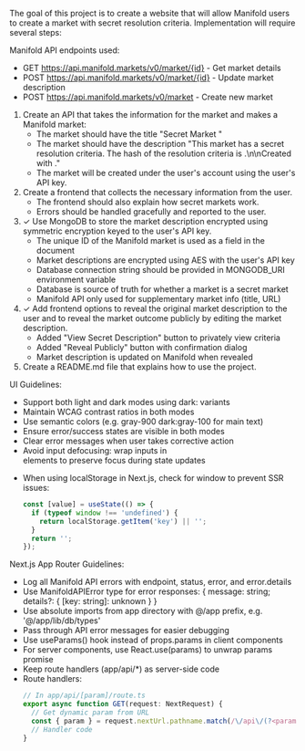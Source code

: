 The goal of this project is to create a website that will allow Manifold users to create a market with secret resolution criteria.
Implementation will require several steps:

Manifold API endpoints used:
- GET https://api.manifold.markets/v0/market/{id} - Get market details
- POST https://api.manifold.markets/v0/market/{id} - Update market description
- POST https://api.manifold.markets/v0/market - Create new market

1. Create an API that takes the information for the market and makes a Manifold market:
   - The market should have the title "Secret Market <hash>"
   - The market should have the description "This market has a secret resolution criteria. The hash of the resolution criteria is <hash>.\n\nCreated with <link to this project>."
   - The market will be created under the user's account using the user's API key.
2. Create a frontend that collects the necessary information from the user.
   - The frontend should also explain how secret markets work.
   - Errors should be handled gracefully and reported to the user.
3. ✓ Use MongoDB to store the market description encrypted using symmetric encryption keyed to the user's API key.
   - The unique ID of the Manifold market is used as a field in the document
   - Market descriptions are encrypted using AES with the user's API key
   - Database connection string should be provided in MONGODB_URI environment variable
   - Database is source of truth for whether a market is a secret market
   - Manifold API only used for supplementary market info (title, URL)
4. ✓ Add frontend options to reveal the original market description to the user and to reveal the market outcome publicly by editing the market description.
   - Added "View Secret Description" button to privately view criteria
   - Added "Reveal Publicly" button with confirmation dialog
   - Market description is updated on Manifold when revealed
5. Create a README.md file that explains how to use the project.

UI Guidelines:
- Support both light and dark modes using dark: variants
- Maintain WCAG contrast ratios in both modes
- Use semantic colors (e.g. gray-900 dark:gray-100 for main text)
- Ensure error/success states are visible in both modes
- Clear error messages when user takes corrective action
- Avoid input defocusing: wrap inputs in <form> elements to preserve focus during state updates
- When using localStorage in Next.js, check for window to prevent SSR issues:
  ```ts
  const [value] = useState(() => {
    if (typeof window !== 'undefined') {
      return localStorage.getItem('key') || '';
    }
    return '';
  });
  ```

Next.js App Router Guidelines:
- Log all Manifold API errors with endpoint, status, error, and error.details
- Use ManifoldAPIError type for error responses: { message: string; details?: { [key: string]: unknown } }
- Use absolute imports from app directory with @/app prefix, e.g. '@/app/lib/db/types'
- Pass through API error messages for easier debugging
- Use useParams() hook instead of props.params in client components
- For server components, use React.use(params) to unwrap params promise
- Keep route handlers (app/api/*) as server-side code
- Route handlers:
  ```ts
  // In app/api/[param]/route.ts
  export async function GET(request: NextRequest) {
    // Get dynamic param from URL
    const { param } = request.nextUrl.pathname.match(/\/api\/(?<param>[^\/]+)/)?.groups ?? {};
    // Handler code
  }
  ```
